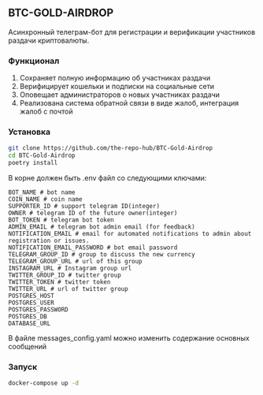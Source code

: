 ## BTC-GOLD-AIRDROP

Асинхронный телеграм-бот для регистрации и верификации участников раздачи криптовалюты.


### Функционал

1. Сохраняет полную информацию об участниках раздачи
2. Верифицирует кошельки и подписки на социальные сети
3. Оповещает администраторов о новых участниках раздачи
4. Реализована система обратной связи в виде жалоб, интеграция жалоб с почтой


### Установка
```bash
git clone https://github.com/the-repo-hub/BTC-Gold-Airdrop
cd BTC-Gold-Airdrop
poetry install
```
В корне должен быть .env файл со следующими ключами:
```dotenv
BOT_NAME # bot name
COIN_NAME # coin name
SUPPORTER_ID # support telegram ID(integer)
OWNER # telegram ID of the future owner(integer)
BOT_TOKEN # telegram bot token
ADMIN_EMAIL # telegram bot admin email (for feedback)
NOTIFICATION_EMAIL # email for automated notifications to admin about registration or issues.
NOTIFICATION_EMAIL_PASSWORD # bot email password
TELEGRAM_GROUP_ID # group to discuss the new currency
TELEGRAM_GROUP_URL # url of this group
INSTAGRAM_URL # Instagram group url
TWITTER_GROUP_ID # twitter group
TWITTER_TOKEN # twitter token
TWITTER_URL # url of twitter group
POSTGRES_HOST
POSTGRES_USER
POSTGRES_PASSWORD
POSTGRES_DB
DATABASE_URL
```

В файле messages_config.yaml можно изменить содержание основных сообщений

### Запуск
```bash
docker-compose up -d
```
